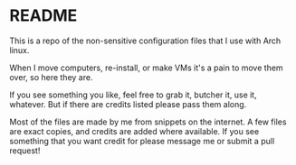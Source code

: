 README
======

This is a repo of the non-sensitive configuration files that I use with Arch linux.

When I move computers, re-install, or make VMs it's a pain to move them over, so here
they are.

If you see something you like, feel free to grab it, butcher it, use it, whatever.
But if there are credits listed please pass them along.

Most of the files are made by me from snippets on the internet. A few files are exact
copies, and credits are added where available. If you see something that you want
credit for please message me or submit a pull request!

